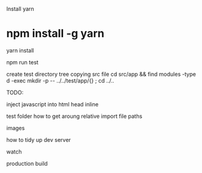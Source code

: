 Install yarn
# npm install -g yarn

yarn install



npm run test


create test directory tree copying src file
cd src/app && find modules -type d -exec mkdir -p -- ../../test/app/{} \;
cd ../..









TODO:

inject javascript into html head inline

test folder how to get aroung relative import file paths

images

how to tidy up dev server

watch

production build 



